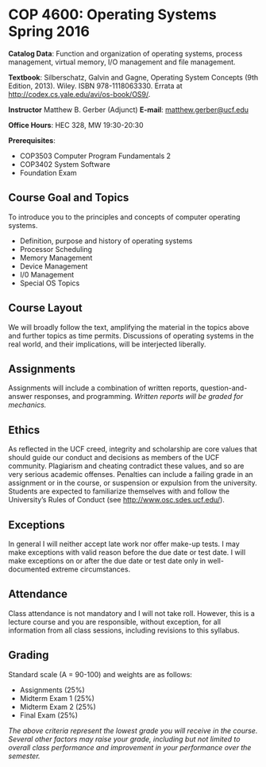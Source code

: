 # COP 4600: Operating Systems Spring 2016

**Catalog Data**: Function and organization of operating systems, process management, virtual memory, I/O management and file management.

**Textbook**: Silberschatz, Galvin and Gagne, Operating System Concepts (9th Edition, 2013). Wiley. ISBN 978-1118063330. Errata at http://codex.cs.yale.edu/avi/os-book/OS9/.

**Instructor** Matthew B. Gerber (Adjunct) **E-mail**: matthew.gerber@ucf.edu

**Office Hours**: HEC 328, MW 19:30-20:30

**Prerequisites**:
* COP3503 Computer Program Fundamentals 2
* COP3402 System Software
* Foundation Exam

## Course Goal and Topics

To introduce you to the principles and concepts of computer operating systems.

* Definition, purpose and history of operating systems
* Processor Scheduling
* Memory Management
* Device Management
* I/0 Management
* Special OS Topics

## Course Layout

We will broadly follow the text, amplifying the material in the topics above and further topics as time permits. Discussions of operating systems in the real world, and their implications, will be interjected liberally.

## Assignments

Assignments will include a combination of written reports, question-and-answer responses, and programming. *Written reports will be graded for mechanics.*

## Ethics

As reflected in the UCF creed, integrity and scholarship are core values that should guide our conduct and decisions as members of the UCF community. Plagiarism and cheating contradict these values, and so are very serious academic offenses. Penalties can include a failing grade in an assignment or in the course, or suspension or expulsion from the university. Students are expected to familiarize themselves with and follow the University’s Rules of Conduct (see http://www.osc.sdes.ucf.edu/).

## Exceptions

In general I will neither accept late work nor offer make-up tests. I may make exceptions with valid reason before the due date or test date. I will make exceptions on or after the due date or test date only in well- documented extreme circumstances.

## Attendance

Class attendance is not mandatory and I will not take roll. However, this is a lecture course and you are responsible, without exception, for all information from all class sessions, including revisions to this syllabus.

## Grading

Standard scale (A = 90-100) and weights are as follows:
* Assignments (25%)
* Midterm Exam 1 (25%)
* Midterm Exam 2 (25%)
* Final Exam (25%)

*The above criteria represent the lowest grade you will receive in the course. Several other factors may raise your grade, including but not limited to overall class performance and improvement in your performance over the semester.*
